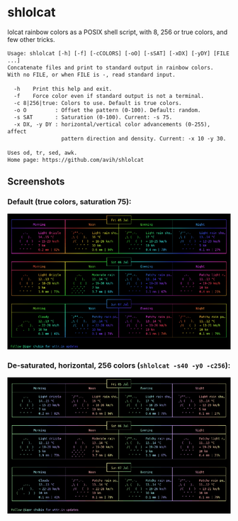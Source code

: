 # shlolcat
lolcat rainbow colors as a POSIX shell script, with 8, 256 or true colors,
and few other tricks.

```
Usage: shlolcat [-h] [-f] [-cCOLORS] [-oO] [-sSAT] [-xDX] [-yDY] [FILE ...]
Concatenate files and print to standard output in rainbow colors.
With no FILE, or when FILE is -, read standard input.

  -h    Print this help and exit.
  -f    Force color even if standard output is not a terminal.
  -c 8|256|true: Colors to use. Default is true colors.
  -o O         : Offset the pattern (0-100). Default: random.
  -s SAT       : Saturation (0-100). Current: -s 75.
  -x DX, -y DY : horizontal/vertical color advancements (0-255), affect
                 pattern direction and density. Current: -x 10 -y 30.

Uses od, tr, sed, awk.
Home page: https://github.com/avih/shlolcat
```

## Screenshots

### Default (true colors, saturation 75):
![sgrtab screenshots using xterm](https://raw.githubusercontent.com/avih/auxiliary/master/images/shlolcat/default.png)

### De-saturated, horizontal, 256 colors (`shlolcat -s40 -y0 -c256`):
![sgrtab screenshots using xterm](https://raw.githubusercontent.com/avih/auxiliary/master/images/shlolcat/custom.png)
